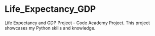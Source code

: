 # Life_Expectancy_GDP
Life Expectancy and GDP Project - Code Academy Project. This project showcases my Python skills and knowledge. 


